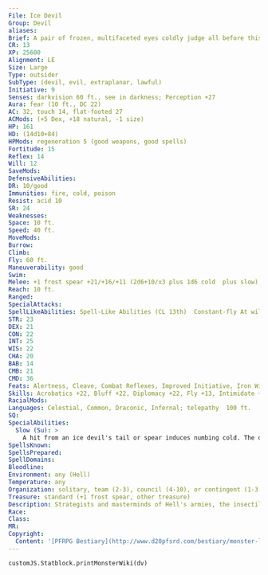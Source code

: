 ```yaml
---
File: Ice Devil
Group: Devil
aliases: 
Brief: A pair of frozen, multifaceted eyes coldly judge all before this towering, insectile monstrosity.
CR: 13
XP: 25600
Alignment: LE
Size: Large
Type: outsider
SubType: (devil, evil, extraplanar, lawful)
Initiative: 9
Senses: darkvision 60 ft., see in darkness; Perception +27
Aura: fear (10 ft., DC 22)
AC: 32, touch 14, flat-footed 27
ACMods: (+5 Dex, +18 natural, -1 size)
HP: 161
HD: (14d10+84)
HPMods: regeneration 5 (good weapons, good spells)
Fortitude: 15
Reflex: 14
Will: 12
SaveMods: 
DefensiveAbilities: 
DR: 10/good
Immunities: fire, cold, poison
Resist: acid 10
SR: 24
Weaknesses: 
Space: 10 ft.
Speed: 40 ft.
MoveMods: 
Burrow: 
Climb: 
Fly: 60 ft.
Maneuverability: good
Swim: 
Melee: +1 frost spear +21/+16/+11 (2d6+10/x3 plus 1d6 cold  plus slow), bite +14 (2d6+6), tail +14 (3d6+3 plus slow)
Reach: 10 ft.
Ranged: 
SpecialAttacks: 
SpellLikeAbilities: Spell-Like Abilities (CL 13th)  Constant-fly At will-cone of cold (DC 20), ice storm, greater teleport (self plus 50 lbs. of objects only), persistent image (DC 20), wall of ice (DC 19)  1/day-summon (level 4, 2 bone devils, 50%)
STR: 23
DEX: 21
CON: 22
INT: 25
WIS: 22
CHA: 20
BAB: 14
CMB: 21
CMD: 36
Feats: Alertness, Cleave, Combat Reflexes, Improved Initiative, Iron Will, Power Attack, Weapon Focus (spear)
Skills: Acrobatics +22, Bluff +22, Diplomacy +22, Fly +13, Intimidate +19, Knowledge (planes) +24, Knowledge (any three others) +21, Perception +27, Sense Motive +27, Spellcraft +21, Stealth +18, Survival +23
RacialMods: 
Languages: Celestial, Common, Draconic, Infernal; telepathy  100 ft.
SQ: 
SpecialAbilities:
  Slow (Su): >
    A hit from an ice devil's tail or spear induces numbing cold. The opponent must succeed on a DC 23 Fortitude save or be affected as though by a slow spell for 1d6 rounds. This effect comes from the devil in the case of its weapon; it is not a quality possessed by the spear itself.  The save DC is Constitution-based.
SpellsKnown: 
SpellsPrepared: 
SpellDomains: 
Bloodline: 
Environment: any (Hell)
Temperature: any
Organization: solitary, team (2-3), council (4-10), or contingent (1-3 ice devils, 2-6 horned devils, and 1-4 bone devils)
Treasure: standard (+1 frost spear, other treasure)
Description: Strategists and masterminds of Hell's armies, the insectile ice devils possess some of the most cruelly ingenious minds in Asmodeus's legions. It is said that each ice devil-known as gelugons among the ranks of devilkind-bears within its chest a stolen, frozen mortal heart, which allows it to make decisions free of all emotion. Born on the icy layer of Cocytus, Hell's seventh layer, most ice devils migrate to Caina, the eighth layer, where they plot world-damning machinations from courts of freezing steel. Although they are perhaps the most alien and monstrous in appearance of all devils, few breeds are accorded greater respect.  In combat, a gelugon prefers to let its minions engage foes in melee so that it can hang back and appraise the foe's tactics, strengths, and weaknesses. The ice devil supports its minions with its spell-like abilities, always taking care to avoid impacting its minions in the area of effect of its spells-this not from any sense of camaraderie, only a cold and logical truth that its allies can survive longer in a fight if they are not exposed to friendly fire.  Gelugons stand at 12 feet tall, and weigh approximately 700 pounds.
Race: 
Class: 
MR: 
Copyright:
  Content: '[PFRPG Bestiary](http://www.d20pfsrd.com/bestiary/monster-listings/outsiders/devil/ice)'
---
```

```dataviewjs
customJS.Statblock.printMonsterWiki(dv)
```
